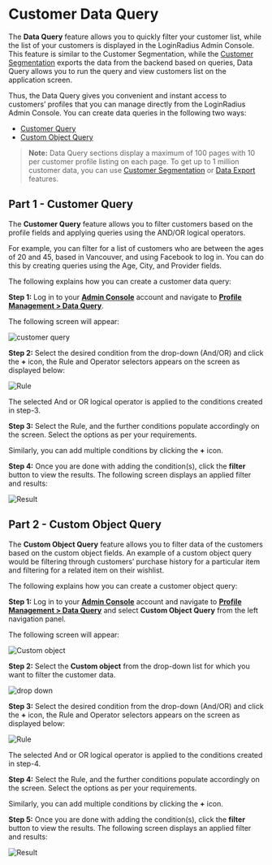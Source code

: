 # Customer Data Query

The **Data Query** feature allows you to quickly filter your customer list, while the list of your customers is displayed in the LoginRadius Admin Console. This feature is similar to the Customer Segmentation, while the [Customer Segmentation](https://www.loginradius.com/legacy/docs/authentication/concepts/customer-segmentation/) exports the data from the backend based on queries, Data Query allows you to run the query and view customers list on the application screen.
 
Thus, the Data Query gives you convenient and instant access to customers’ profiles that you can manage directly from the LoginRadius Admin Console. You can create data queries in the following two ways:

- [Customer Query](#partcustomerquery0)
- [Custom Object Query](#partcustomobjectquery1)

> **Note:** Data Query sections display a maximum of 100 pages with 10 per customer profile listing on each page. To get up to 1 million customer data, you can use [Customer Segmentation](https://www.loginradius.com/legacy/docs/authentication/concepts/customer-segmentation/) or [Data Export](https://www.loginradius.com/legacy/docs/authentication/concepts/customer-data-export/) features.

## Part 1 - Customer Query

The **Customer Query** feature allows you to filter customers based on the profile fields and applying queries using the AND/OR logical operators. 

For example, you can filter for a list of customers who are between the ages of 20 and 45, based in Vancouver, and using Facebook to log in. You can do this by creating queries using the Age, City, and Provider fields.

The following explains how you can create a customer data query:

**Step 1:** Log in to your <a href = https://adminconsole.loginradius.com/ target=_blank>**Admin Console**</a> account and navigate to <a href = https://adminconsole.loginradius.com/profile-management/data-query/customer-query target=_blank>**Profile Management > Data Query**</a>.
 
The following screen will appear:

![customer query](https://apidocs.lrcontent.com/images/sss1_102275e8399290a0749.14393481.png "customer query")

**Step 2:** Select the desired condition from the drop-down (And/OR) and click the **+** icon, the  Rule and Operator selectors appears on the screen as displayed below:

![Rule](https://apidocs.lrcontent.com/images/sss2_98155e8399893252a6.19975738.png "rule")


The selected And or OR logical operator is applied to the conditions created in step-3.


**Step 3:** Select the Rule, and the further conditions populate accordingly on the screen. Select the options as per your requirements.

Similarly, you can add multiple conditions by clicking the **+** icon.


**Step 4:** Once you are done with adding the condition(s), click the **filter** button to view the results. The following screen displays an applied filter and results:


![Result](https://apidocs.lrcontent.com/images/sss3_96895e839a19696912.55411800.png "Result")

## Part 2 - Custom Object Query

The **Custom Object Query** feature allows you to filter data of the customers based on the custom object fields. An example of a custom object query would be filtering through customers’ purchase history for a particular item and filtering for a related item on their wishlist.

The following explains how you can create a customer object query:


**Step 1:** Log in to your <a href = https://adminconsole.loginradius.com/ target=_blank>**Admin Console**</a>  account and navigate to <a href = https://adminconsole.loginradius.com/profile-management/data-query/custom-object-query  target=_blank>**Profile Management > Data Query**</a> and select **Custom Object Query** from the left navigation panel.

The following screen will appear:

![Custom object](https://apidocs.lrcontent.com/images/sss4_204715e839b051a19b1.72405385.png "Custom object")

**Step 2:** Select the **Custom object** from the drop-down list for which you want to filter the customer data.

![drop down](https://apidocs.lrcontent.com/images/sss5_198695e839b450c3a00.32505922.png "drop down")

**Step 3:** Select the desired condition from the drop-down (And/OR) and click the **+** icon, the  Rule and Operator selectors appears on the screen as displayed below:

![Rule](https://apidocs.lrcontent.com/images/sss6_160865e839b910b06a8.64745081.png "Rule")

The selected And or OR logical operator is applied to the conditions created in step-4.

**Step 4:** Select the Rule, and the further conditions populate accordingly on the screen. Select the options as per your requirements.

Similarly, you can add multiple conditions by clicking the **+** icon. 

**Step 5:** Once you are done with adding the condition(s), click the **filter** button to view the results. The following screen displays an applied filter and results:

![Result](https://apidocs.lrcontent.com/images/sss7_210255e84d303c99f70.42805244.png "Result")
